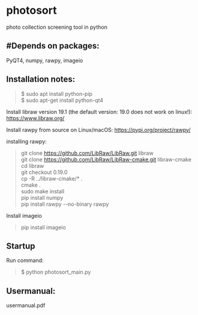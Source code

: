 # photosort
photo collection screening tool in python

#Depends on packages:
-------------------------

PyQT4, numpy, rawpy, imageio

Installation notes:
-------------------------

>$ sudo apt install python-pip  
>$ sudo apt-get install python-qt4  

Install libraw version 19.1 (the default version: 19.0 does not work on linux!): https://www.libraw.org/

Install rawpy from source on Linux/macOS: https://pypi.org/project/rawpy/

installing rawpy:  
> git clone https://github.com/LibRaw/LibRaw.git libraw  
> git clone https://github.com/LibRaw/LibRaw-cmake.git libraw-cmake  
> cd libraw  
> git checkout 0.19.0  
> cp -R ../libraw-cmake/* .  
> cmake .  
> sudo make install  
> pip install numpy  
> pip install rawpy --no-binary rawpy  

Install imageio  
> pip install imageio  



Startup
-------------------------

Run command:  
>$ python photosort_main.py  


Usermanual:
-------------------------
usermanual.pdf
